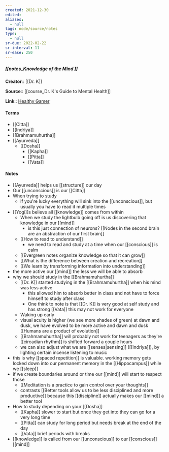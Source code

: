 ```yaml
---
created: 2021-12-30 
edited: 
aliases:
  - null
tags: node/source/notes
type:
  - null 
sr-due: 2022-02-22
sr-interval: 11
sr-ease: 250
---
```


##### [[notes_Knowledge of the Mind ]]
**Creator**:: [[Dr. K]]
 
**Source**:: [[course_Dr. K's Guide to Mental Health]]

**Link**:: [Healthy Gamer](https://coaching.healthygamer.gg/guide/lessons/knowledge-and-the-mind)

#### Terms
- [[Citta]]
- [[Indriya]]
- [[Brahmamuhurtha]]
- [[Ayurveda]]
	- [[Dosha]]
		- [[Kapha]]
		- [[Pitta]]
		- [[Vata]]

#### Notes
- [[Ayurveda]] helps us [[structure]] our day
- Our [[unconscious]] is our [[Citta]]
- When trying to study
	- if you're lucky everything will sink into the [[unconscious]], but usually you have to read it multiple times
- [[Yogi]]s believe all [[knowledge]] comes from within
	- When we study the lightbulb going off is us discovering that knowledge in our [[mind]] 
		- is this just connection of neurons? [[Nodes in the second brain are an abstraction of our first brain]]
	- [[How to read to understand]]
		-  we need to read and study at a time when our [[conscious]] is calm
	- [[Evergreen notes organize knowledge so that it can grow]]
	- [[What is the difference between creation and recreation]]
	- [[We learn by transforming information into understanding]]
- the more active our [[mind]] the less we will be able to absorb
- why we should study in the [[Brahmamuhurtha]]
	- [[Dr. K]] started studying in the [[Brahmamuhurtha]] when his mind was less active
		- this allowed him to absorb better in class and not have to force himself to study after class
		- One think to note is that [[Dr. K]] is very good at self study and has strong [[Vata]] this may not work for everyone 
	- Waking up early
	- visual acuity is higher (we see more shades of green) at dawn and dusk, we have evolved to be more active and dawn and dusk [[Humans are a product of evolution]]
	- [[Brahmamuhurtha]] will probably not work for teenagers as they're [[circadian rhythm]] is shifted forward a couple hours
	- we can also adjust what we are [[senses|sensing]] ([[Indriya]]), by lighting certain incense listening to music 
- this is why [[spaced repetition]] is valuable. working memory gets locked down into our permanent memory in the [[Hippocampus]] while we [[sleep]] 
- if we create boundaries around or time our [[mind]] will start to respect those
	- [[Meditation is a practice to gain control over your thoughts]]
	- contrasts [[Better tools allow us to be less disciplined and more productive]] because this [[discipline]] actually makes our [[mind]] a better tool 
- How to study depending on your [[Dosha]]
	- [[Kapha]] slower to start but once they get into they can go for a very long time
	- [[Pitta]] can study for long period but needs break at the end of the day
	- [[Vata]] brief periods with breaks
- [[knowledge]] is called from our [[unconscious]] to our [[conscious]] [[mind]]
